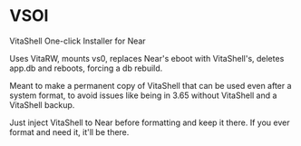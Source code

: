 # VSOI

VitaShell One-click Installer for Near

Uses VitaRW, mounts vs0, replaces Near's eboot with VitaShell's, deletes app.db and reboots, forcing a db rebuild.

Meant to make a permanent copy of VitaShell that can be used even after a system format, to avoid issues like being in 3.65 without VitaShell and a VitaShell backup.

Just inject VitaShell to Near before formatting and keep it there. If you ever format and need it, it'll be there.

